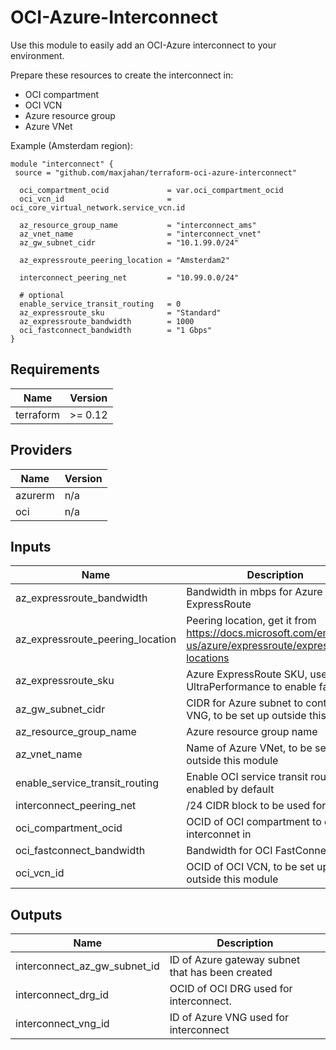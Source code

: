 # OCI-Azure-Interconnect

Use this module to easily add an OCI-Azure interconnect to your environment.

Prepare these resources to create the interconnect in:
- OCI compartment
- OCI VCN
- Azure resource group
- Azure VNet

Example (Amsterdam region):

```
module "interconnect" {
 source = "github.com/maxjahan/terraform-oci-azure-interconnect"

  oci_compartment_ocid             = var.oci_compartment_ocid
  oci_vcn_id                       = oci_core_virtual_network.service_vcn.id

  az_resource_group_name           = "interconnect_ams"
  az_vnet_name                     = "interconnect_vnet"
  az_gw_subnet_cidr                = "10.1.99.0/24"

  az_expressroute_peering_location = "Amsterdam2"

  interconnect_peering_net         = "10.99.0.0/24"

  # optional
  enable_service_transit_routing   = 0
  az_expressroute_sku              = "Standard"
  az_expressroute_bandwidth        = 1000
  oci_fastconnect_bandwidth        = "1 Gbps"
}

```

## Requirements

| Name | Version |
|------|---------|
| terraform | >= 0.12 |

## Providers

| Name | Version |
|------|---------|
| azurerm | n/a |
| oci | n/a |

## Inputs

| Name | Description | Type | Default | Required |
|------|-------------|------|---------|:--------:|
| az\_expressroute\_bandwidth | Bandwidth in mbps for Azure ExpressRoute | `number` | `1000` | no |
| az\_expressroute\_peering\_location | Peering location, get it from https://docs.microsoft.com/en-us/azure/expressroute/expressroute-locations | `any` | n/a | yes |
| az\_expressroute\_sku | Azure ExpressRoute SKU, use UltraPerformance to enable fastpath | `string` | `"Standard"` | no |
| az\_gw\_subnet\_cidr | CIDR for Azure subnet to contain VNG, to be set up outside this module | `any` | n/a | yes |
| az\_resource\_group\_name | Azure resource group name | `any` | n/a | yes |
| az\_vnet\_name | Name of Azure VNet, to be set up outside this module | `any` | n/a | yes |
| enable\_service\_transit\_routing | Enable OCI service transit routing, enabled by default | `number` | `1` | no |
| interconnect\_peering\_net | /24 CIDR block to be used for peering | `string` | `"10.99.0.0/24"` | no |
| oci\_compartment\_ocid | OCID of OCI compartment to create interconnet in | `any` | n/a | yes |
| oci\_fastconnect\_bandwidth | Bandwidth for OCI FastConnect | `string` | `"1 Gbps"` | no |
| oci\_vcn\_id | OCID of OCI VCN, to be set up outside this module | `any` | n/a | yes |

## Outputs

| Name | Description |
|------|-------------|
| interconnect\_az\_gw\_subnet\_id | ID of Azure gateway subnet that has been created |
| interconnect\_drg\_id | OCID of OCI DRG used for interconnect. |
| interconnect\_vng\_id | ID of Azure VNG used for interconnect |
